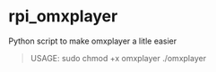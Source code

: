 # rpi_omxplayer
Python script to make omxplayer a litle easier

>USAGE:
> sudo chmod +x omxplayer
> ./omxplayer
